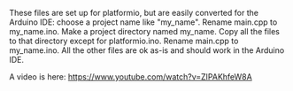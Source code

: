 These files are set up for platformio, but are easily converted for the Arduino IDE: choose a project name like "my_name". Rename main.cpp to my_name.ino. Make a project directory named my_name. Copy all the files to that directory except for platformio.ino. Rename main.cpp to my_name.ino. All the other files are ok as-is and should work in the Arduino IDE.

A video is here: https://www.youtube.com/watch?v=ZIPAKhfeW8A
